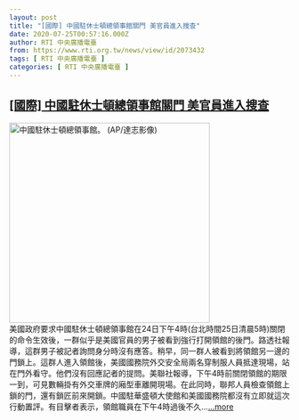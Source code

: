 ```yaml
---
layout: post
title: "[國際] 中國駐休士頓總領事館關門 美官員進入搜查"
date: 2020-07-25T00:57:16.000Z
author: RTI 中央廣播電臺
from: https://www.rti.org.tw/news/view/id/2073432
tags: [ RTI 中央廣播電臺 ]
categories: [ RTI 中央廣播電臺 ]
---
```

<!--1595638636000-->
[[國際] 中國駐休士頓總領事館關門 美官員進入搜查](https://www.rti.org.tw/news/view/id/2073432)
------

<div>
<img src="https://static.rti.org.tw/assets/thumbnails/2020/07/23/6ea8d4979d0fdc708b04012a4c3cce19.jpg" width="360" alt="中國駐休士頓總領事館。 (AP/達志影像)" title="中國駐休士頓總領事館。 (AP/達志影像)"><br>美國政府要求中國駐休士頓總領事館在24日下午4時(台北時間25日清晨5時)關閉的命令生效後，一群似乎是美國官員的男子被看到強行打開領館的後門。路透社報導，這群男子被記者詢問身分時沒有應答。稍早，同一群人被看到將領館另一邊的門鎖上。這群人進入領館後，美國國務院外交安全局兩名穿制服人員抵達現場，站在門外看守。他們沒有回應記者的提問。美聯社報導，下午4時前關閉領館的期限一到，可見數輛掛有外交車牌的廂型車離開現場。在此同時，聯邦人員檢查領館上鎖的門，還有鎖匠前來開鎖。中國駐華盛頓大使館和美國國務院都沒有立即就這次行動置評。有目擊者表示，領館職員在下午4時過後不久...<a target="_blank" href="https://www.rti.org.tw/news/view/id/2073432">...more</a>
</div>
